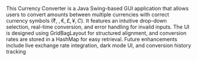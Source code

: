 This Currency Converter is a Java Swing-based GUI application that allows users to convert amounts between multiple currencies with correct currency symbols (₹, $, €, £, ¥, C$). It features an intuitive drop-down selection, real-time conversion, and error handling for invalid inputs. The UI is designed using GridBagLayout for structured alignment, and conversion rates are stored in a HashMap for easy retrieval. Future enhancements include live exchange rate integration, dark mode UI, and conversion history tracking